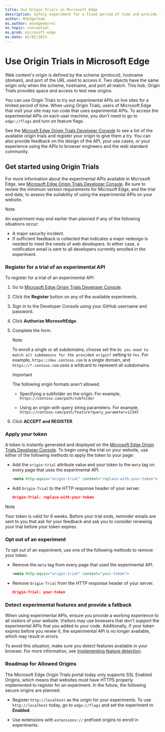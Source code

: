```yaml
---
title: Use Origin Trials in Microsoft Edge
description: Safely experiment for a fixed period of time and provide feedback on new platform features.
author: MSEdgeTeam
ms.author: msedgedevrel
ms.topic: conceptual
ms.prod: microsoft-edge
ms.date: 02/02/2023
---
```

# Use Origin Trials in Microsoft Edge

Web content's origin is defined by the scheme (protocol), hostname (domain), and port of the URL used to access it. Two objects have the same origin only when the scheme, hostname, and port all match.  This hub,  Origin Trials provides space and access to test new origins.

You can use Origin Trials to try out experimental APIs on live sites for a limited period of time.  When using Origin Trials, users of Microsoft Edge that visit your site may run code that uses experimental APIs.  To access the experimental APIs on each user machine, you don't need to go to `edge://flags` and turn on feature flags.

See the [Microsft Edge Origin Trials Developer Console](https://developer.microsoft.com/en-us/microsoft-edge/origin-trials/) to see a list of the available origin trials and register your origin to give them a try.  You can also provide feedback on the design of the API, your use cases, or your experience using the APIs to browser engineers and the web standard community.


<!-- ====================================================================== -->
## Get started using Origin Trials

For more information about the experimental APIs available in Microsoft Edge, see [Microsoft Edge Origin Trials Developer Console](https://developer.microsoft.com/microsoft-edge/origin-trials).  Be sure to review the minimum version requirements for Microsoft Edge, and the trial end date, to assess the suitability of using the experimental APIs on your website.

> [!NOTE]
> An experiment may end earlier than planned if any of the following situations occur:
> *   A major security incident.
> *   If sufficient feedback is collected that indicates a major redesign is needed to meet the needs of web developers.
> In either case, a notification email is sent to all developers currently enrolled in the experiment.

### Register for a trial of an experimental API

To register for a trial of an experimental API:

1. Go to [Microsoft Edge Origin Trials Developer Console](https://developer.microsoft.com/microsoft-edge/origin-trials).

1. Click the **Register** button on any of the available experiments.

1. Sign in to the Developer Console using your GitHub username and password.

1. Click **Authorize MicrosoftEdge**.

1. Complete the form.

   > [!NOTE]
   > To enroll a single or all subdomains, choose set the `Do you need to match all subdomains for the provided origin?` setting to `Yes`.  For example, `https://dev.contoso.com` is a single domain, and `https://*.contoso.com` uses a wildcard to represent all subdomains.

   > [!IMPORTANT]
   > The following origin formats aren't allowed.
   > *   Specifying a subfolder on the origin.  For example, `https://contoso.com/path/subfolder`
   >
   > *   Using an origin with query string parameters.  For example, `https://contoso.com/path/feature?query_parameter=12345`

1. Click **ACCEPT and REGISTER**.

### Apply your token

A token is instantly generated and displayed on the [Microsoft Edge Origin Trials Developer Console](https://developer.microsoft.com/microsoft-edge/origin-trials).  To begin using the trial on your website, use either of the following methods to apply the token to your page:

*  Add the `origin-trial` attribute value and your token to the `meta` tag on every page that uses the experimental API.

   ```html
   <meta http-equiv="origin-trial" content="replace-with-your-token">
   ```

*  Add `Origin-Trial` to the HTTP response header of your server.

   ```json
   Origin-Trial: replace-with-your-token
   ```

> [!NOTE]
> Your token is valid for 6 weeks.  Before your trial ends, reminder emails are sent to you that ask for your feedback and ask you to consider renewing your trial before your token expires.

### Opt out of an experiment

To opt out of an experiment, use one of the following methods to remove your token.

*  Remove the `meta` tag from every page that used the experimental API.

   ```html
   <meta http-equiv="origin-trial" content="your-token">
   ```

*  Remove `Origin-Trial` from the HTTP response header of your server.

   ```json
   Origin-Trial: your-token
   ```

### Detect experimental features and provide a fallback

When using experimental APIs, ensure you provide a working experience to all visitors of your website.  Visitors may use browsers that don't support the experimental APIs that you added to your code.  Additionally, if your token expires before you renew it, the experimental API is no longer available, which may result in errors.

To avoid this situation, make sure you detect features available in your browser.  For more information, see [Implementing feature detection](https://developer.mozilla.org/docs/learn/tools_and_testing/cross_browser_testing/feature_detection).

### Roadmap for Allowed Origins

The Microsoft Edge Origin Trials portal today only supports SSL Enabled Origins, which means that websites must have HTTPS properly implemented to register for an experiment.  In the future, the following secure origins are planned:

*  Register `http://localhost` as the origin for your experiments.  To use `http://localhost` today, go to `edge://flags` and set the experiment to **Enabled**.

*  Use extensions with `extensions://` prefixed origins to enroll in experiments.
